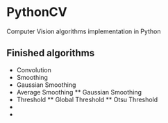 # PythonCV
Computer Vision algorithms implementation in Python

## Finished algorithms
* Convolution
* Smoothing
 * Gaussian Smoothing
 * Average Smoothing
** Gaussian Smoothing
* Threshold
** Global Threshold
** Otsu Threshold
*
*
